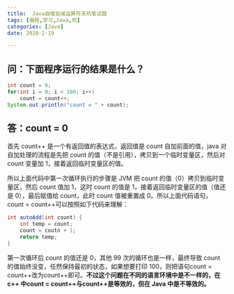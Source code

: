 ```yaml
---
title:  Java自增自减运算符天坑笔试题
tags: [编程,学习,Java,坑]
categories: [Java]
date: 2020-2-19

---
```

**问：下面程序运行的结果是什么？**
---
```java
int count = 0;
for(int i = 0; i < 100; i++)
    count = count++;
System.out.println("count = " + count);
```
**答：count = 0**
---
首先 count++ 是一个有返回值的表达式，返回值是 count 自加前面的值，java 对自加处理的流程是先把 count 的值（不是引用），拷贝到一个临时变量区，然后对 count 变量加 1，接着返回临时变量区的值。

所以上面代码中第一次循环执行的步骤是 JVM 把 count 的值（0）拷贝到临时变量区，然后 count 值加 1，这时 count 的值是 1，接着返回临时变量区的值（值还是 0），最后赋值给 count，此时 count 值被重置成 0。所以上面代码语句，count = count++可以按照如下代码来理解：
```java
int autoAdd(int count) {
    int temp = count;
    count = coutn + 1;
    return temp;
}
```
第一次循环后 count 的值还是 0，其他 99 次的循环也是一样，最终导致 count 的值始终没变，任然保持最初的状态，如果想要打印 100，则把语句count = count++改为count++即可。**不过这个问题在不同的语言环境中是不一样的，在 c++ 中count = count++与count++是等效的，但在 Java 中是不等效的。**


